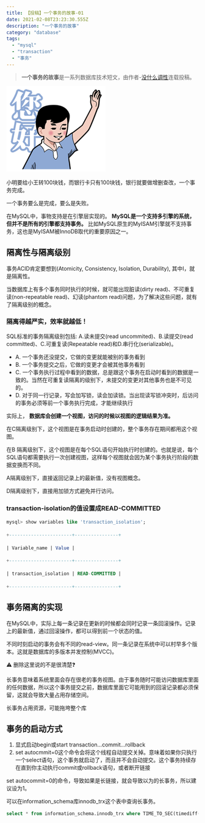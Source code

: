 ```yaml
---
title: 【投稿】一个事务的故事-01
date: 2021-02-08T23:23:30.555Z
description: "一个事务的故事"
category: "database"
tags:
  - "mysql"
  - "transaction"
  - "事务"
---
```

> **一个事务的故事**是一系列数据库技术短文，由作者-[没什么调性](https://github.com/MrTrans)连载投稿。

![hello](./xiaoming.png)

小明要给小王转100块钱，而银行卡只有100块钱，银行就要做增删查改，一个事务完成。

一个事务要么是完成，要么是失败。

在MySQL中，事物支持是在引擎层实现的。 **MySQL是一个支持多引擎的系统，但并不是所有的引擎都支持事务。** 比如MySQL原生的MyISAM引擎就不支持事务，这也是MyISAM被InnoDB取代的重要原因之一。
## 隔离性与隔离级别
事务ACID肯定要想到(Atomicity, Consistency, Isolation, Durability), 其中I，就是隔离性。

当数据库上有多个事务同时执行的时候，就可能出现脏读(dirty read)、不可重复读(non-repeatable read)、幻读(phantom read)问题，为了解决这些问题，就有了隔离级别的概念。
### 隔离得越严实，效率就越低！
SQL标准的事务隔离级别包括: A.读未提交(read uncommited)、B.读提交(read committed)、C.可重复读(Repeatable read)和D.串行化(serializable)。

* A. 一个事务还没提交，它做的变更就能被别的事务看到
* B. 一个事务提交之后，它做的变更才会被其他事务看到
* C. 一个事务执行过程中看到的数据，总是跟这个事务在启动时看到的数据是一致的。当然在可重复读隔离的级别下，未提交的变更对其他事务也是不可见的。
* D. 对于同一行记录，写会加写锁，读会加读锁。当出现读写锁冲突时，后访问的事务必须等前一个事务执行完成，才能继续执行

实际上， **数据库会创建一个视图，访问的时候以视图的逻辑结果为准。** 

在C隔离级别下，这个视图是在事务启动时创建的，整个事务存在期间都用这个视图。 

在B 隔离级别下，这个视图是在每个SQL语句开始执行时创建的。也就是说，每个SQL语句都需要执行一次创建视图，这样每个视图就会因为某个事务执行阶段的数据变换而不同。

A隔离级别下，直接返回记录上的最新值，没有视图概念。 

D隔离级别下，直接用加锁方式避免并行访问。

### transaction-isolation的值设置成READ-COMMITTED
```sql
mysql> show variables like 'transaction_isolation';

+-----------------------+----------------+

| Variable_name | Value |

+-----------------------+----------------+

| transaction_isolation | READ-COMMITTED |

+-----------------------+----------------+

```
## 事务隔离的实现
在MySQL中，实际上每一条记录在更新的时候都会同时记录一条回滚操作。记录上的最新值，通过回滚操作，都可以得到前一个状态的值。

不同时刻启动的事务会有不同的read-view。同一条记录在系统中可以村早多个版本。这就是数据库的多版本并发控制(MVCC)。

⚠️ 删除这里说的不是很清楚❓

长事务意味着系统里面会存在很老的事务视图。由于事务随时可能访问数据库里面的任何数据，所以这个事务提交之前，数据库里面它可能用到的回滚记录都必须保留，这就会导致大量占用存储空间。

长事务占用资源，可能拖垮整个库

## 事务的启动方式
1. 显式启动begin或start transaction...commit...rollback
2. set autocmmit=0这个命令会将这个线程自动提交关掉。意味着如果你只执行一个select语句，这个事务就启动了，而且并不会自动提交。这个事务持续存在直到你主动执行commit或rollback语句，或者断开链接

set autocommit=0的命令，导致如果是长链接，就会导致以为的长事务，所以建议设为1。

可以在information_schema库innodb_trx这个表中查询长事务。
```sql
select * from information_schema.innodb_trx where TIME_TO_SEC(timediff(now(),trx_started))>60
```


